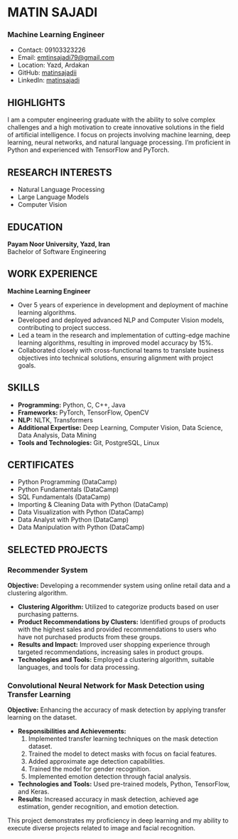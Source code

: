 # MATIN SAJADI
### Machine Learning Engineer
- Contact: 09103323226
- Email: [emtinsajadi79@gmail.com](mailto:emtinsajadi79@gmail.com)
- Location: Yazd, Ardakan
- GitHub: [matinsajadii](https://github.com/matinsajadi)
- LinkedIn: [matinsajadi](https://linkedin.com/in/matinsajadi)

## HIGHLIGHTS
I am a computer engineering graduate with the ability to solve complex challenges and a high motivation to create innovative solutions in the field of artificial intelligence. I focus on projects involving machine learning, deep learning, neural networks, and natural language processing. I’m proficient in Python and experienced with TensorFlow and PyTorch.

## RESEARCH INTERESTS
- Natural Language Processing
- Large Language Models
- Computer Vision

## EDUCATION
**Payam Noor University, Yazd, Iran**  
Bachelor of Software Engineering

## WORK EXPERIENCE
**Machine Learning Engineer**
- Over 5 years of experience in development and deployment of machine learning algorithms.
- Developed and deployed advanced NLP and Computer Vision models, contributing to project success.
- Led a team in the research and implementation of cutting-edge machine learning algorithms, resulting in improved model accuracy by 15%.
- Collaborated closely with cross-functional teams to translate business objectives into technical solutions, ensuring alignment with project goals.

## SKILLS
- **Programming:** Python, C, C++, Java
- **Frameworks:** PyTorch, TensorFlow, OpenCV
- **NLP:** NLTK, Transformers
- **Additional Expertise:** Deep Learning, Computer Vision, Data Science, Data Analysis, Data Mining
- **Tools and Technologies:** Git, PostgreSQL, Linux

## CERTIFICATES
- Python Programming (DataCamp)
- Python Fundamentals (DataCamp)
- SQL Fundamentals (DataCamp)
- Importing & Cleaning Data with Python (DataCamp)
- Data Visualization with Python (DataCamp)
- Data Analyst with Python (DataCamp)
- Data Manipulation with Python (DataCamp)

## SELECTED PROJECTS

### Recommender System
**Objective:** Developing a recommender system using online retail data and a clustering algorithm.
- **Clustering Algorithm:** Utilized to categorize products based on user purchasing patterns.
- **Product Recommendations by Clusters:** Identified groups of products with the highest sales and provided recommendations to users who have not purchased products from these groups.
- **Results and Impact:** Improved user shopping experience through targeted recommendations, increasing sales in product groups.
- **Technologies and Tools:** Employed a clustering algorithm, suitable languages, and tools for data processing.

### Convolutional Neural Network for Mask Detection using Transfer Learning
**Objective:** Enhancing the accuracy of mask detection by applying transfer learning on the dataset.
- **Responsibilities and Achievements:**
  1. Implemented transfer learning techniques on the mask detection dataset.
  2. Trained the model to detect masks with focus on facial features.
  3. Added approximate age detection capabilities.
  4. Trained the model for gender recognition.
  5. Implemented emotion detection through facial analysis.
- **Technologies and Tools:** Used pre-trained models, Python, TensorFlow, and Keras.
- **Results:** Increased accuracy in mask detection, achieved age estimation, gender recognition, and emotion detection.

This project demonstrates my proficiency in deep learning and my ability to execute diverse projects related to image and facial recognition.

